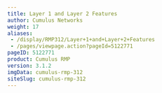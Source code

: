 ```yaml
---
title: Layer 1 and Layer 2 Features
author: Cumulus Networks
weight: 17
aliases:
 - /display/RMP312/Layer+1+and+Layer+2+Features
 - /pages/viewpage.action?pageId=5122771
pageID: 5122771
product: Cumulus RMP
version: 3.1.2
imgData: cumulus-rmp-312
siteSlug: cumulus-rmp-312
---
```

<article id="html-search-results" class="ht-content" style="display: none;">

</article>

<footer id="ht-footer">

</footer>
